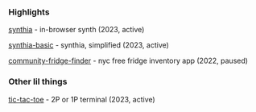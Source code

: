<!-- title: Projects -->
<!-- date: 2023-12-18 -->

### Highlights

[synthia](https://github.com/charliekozey/synthia) - in-browser synth (2023, active)

[synthia-basic](https://www.charliekozey.com/synthia-basic/) - synthia, simplified (2023, active)

[community-fridge-finder](https://github.com/charliekozey/community-fridge-finder) - nyc free fridge inventory app (2022, paused)

### Other lil things

[tic-tac-toe](https://github.com/charliekozey/tic-tac-toe/blob/main/tic_tac_toe.py) - 2P or 1P terminal (2023, active)